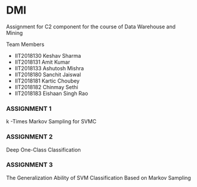 # DMI
Assignment for C2 component for the course of Data Warehouse and Mining

Team Members
- IIT2018130 Keshav Sharma 
- IIT2018131 Amit Kumar 
- IIT2018133 Ashutosh Mishra 
- IIT2018180 Sanchit Jaiswal
- IIT2018181 Kartic Choubey
- IIT2018182 Chinmay Sethi
- IIT2018183 Eishaan Singh Rao 

### ASSIGNMENT 1
k -Times Markov Sampling for SVMC

### ASSIGNMENT 2
Deep One-Class Classification

### ASSIGNMENT 3
The Generalization Ability of SVM Classification
Based on Markov Sampling

